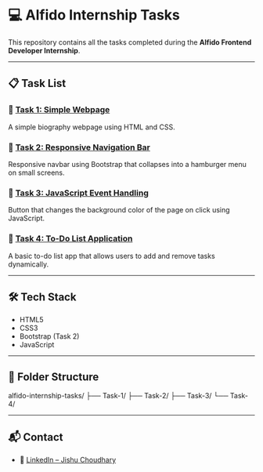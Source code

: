 # 💻 Alfido Internship Tasks

This repository contains all the tasks completed during the **Alfido Frontend Developer Internship**.

---

## 📋 Task List

### 🔹 [Task 1: Simple Webpage](./Task-1)
A simple biography webpage using HTML and CSS.

### 🔹 [Task 2: Responsive Navigation Bar](./Task-2)
Responsive navbar using Bootstrap that collapses into a hamburger menu on small screens.

### 🔹 [Task 3: JavaScript Event Handling](./Task-3)
Button that changes the background color of the page on click using JavaScript.

### 🔹 [Task 4: To-Do List Application](./Task-4)
A basic to-do list app that allows users to add and remove tasks dynamically.

---

## 🛠️ Tech Stack

- HTML5
- CSS3
- Bootstrap (Task 2)
- JavaScript

---

## 📁 Folder Structure
alfido-internship-tasks/
├── Task-1/
├── Task-2/
├── Task-3/
└── Task-4/


---

## 📬 Contact

- 🔗 [LinkedIn – Jishu Choudhary](https://www.linkedin.com/in/jishu-choudhary-a747a5342/)

